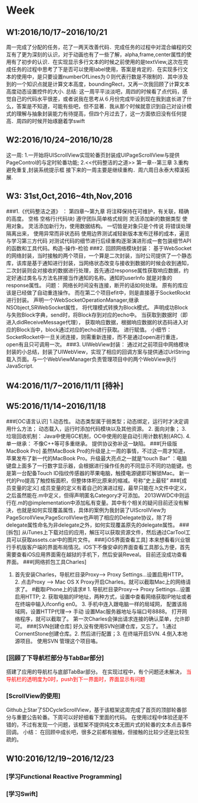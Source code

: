 # Week
## W1:2016/10/17~2016/10/21
周一完成了分配的任务，花了一两天改善代码．完成任务的过程中对混合编程的交互有了更为深刻的认识，对于动画也有了一些了解，alpha,frame,center属性的使用有了初步的认识．在实现显示多行文本的时候之前使用的是textView,这次在完成任务的过程中思考了下是否可以使用label使用，答案是肯定的．在实现多行文本的使用中，是只要设置numberOfLines为０则代表行数是不限制的．其中涉及到的一个知识点就是计算文本高度，boundingRect，又再一次我回顾了计算文本高度动态设置控件的大小.
总结: 这一周平平淡淡吧，周四的时候看了点代码，感觉自己的代码水平很差，或者说我在思考从６月份完成毕设到现在我到底长进了什么，答案是不知道，可能有些吧，但不显著．我从那个时候就意识到自己对设计模式的理解与抽象封装能力有待提高，但四个月过去了，这一方面依旧没有任何提高．周四的时候开始琢磨着学swift

## W2:2016/10/24~2016/10/28
这一周:
1.一开始将UIScrollView实现轮番页封装成UIPageScrollView与提供PageControl的与定时轮番功能;
2.<<代码整洁的之道>> 第一章--第三章
3.重构　避免重复,封装系统提示框
接下来的一周主要是继续重构．周六周日永泰大樟溪拓展.

## W3: 31st,Oct,2016~4th,Nov,2016
###1.《代码整洁之道》 ： 第四章～第九章
将注释保持在可维护，有关联，精确的高度。 空格 空格行(代码块) 遵守团队简单格式规则
灵活添加新的数据类型 使用对象。 灵活添加新行为，使用数据结构。 一切皆是对象只是个传说
将错误处理隔离出来， 使用异常而非状态码
使用边界测试减轻新版本发布迁移的成本，遍览与学习第三方代码
对测试代码的细节进行后续重构逐渐演进形成一套包装细节API的函数和工具代码。构造-操作-检验
###2. 回顾网络模块封装：
基于WebSocket的网络封装，当时接触的两个项目，一个算是二次封装，当时公司提供了一个静态库，该库是基于通知进行封装，当网络状态改变与接收到数据的时候会收到通知，二次封装则会对接收的数据进行处理，首先通过response属性获取响应数据，约定好通过类名与方法名拼接当作通知的名称。通知的userInfo 就是对象的response属性。
问题： 网络长时间没有连接，断开的话如何处理。 原有的库应该是已经做了自动重连操作。
而在第二个项目efit中，则是直接基于SocketRockt进行封装。 声明一个WebSocketOperationManager,继承NSObject,SRWebSocket属性， 将代理模式转换为Block模式。 声明成功Block与失败Block字典，send时，将Block存到对应的echo中。 当获取到数据时（即进入didReceiveMessage代理）， 获取响应数据，根据响应数据的状态码进入对应的Block当中，block通过对应的echo进行获取。 进行赋值。
小细节： SocketRocket中一旦关闭连接，则需重新连接，而不是通过open进行重连， open有且只可调用一次。
###3. UIWebView封装：
通过对之前项目中网络模块封装的小总结，封装了UIWebView，实现了相应的回调方案与提供通过UrlString载入页面。与一个WebViewManager负责管理项目中的两个WebView执行JavaScript.
## W4:2016/11/7~2016/11/11 [待补]

## W5:2016/11/14~2016/11/18
###[OC语言认识]
1.动态性。 动态类型属于弱类型；动态绑定，运行时才决定调用什么方法； 动态载入，运行时添加代码模块以及其他资源。
2. 面向对象； 
3. 垃圾回收机制： Java中使用GC机制，OC中使用的是自动引用计数机制(ARC).
4. 单一继承： 不像C++等可多重继承。 提供协议弥补这一缺陷。
###[升级版MacBook Pro]
虽然MacBook Pro的升级是上一周的事情，不过这一周才知道，苹果发布了新一代的MacBook Pro。升级最大亮点之一就是“touch Bar” ：电脑键盘上面多了一行数字显示器，会根据进行操作任务的不同显示不同的功能键。也是第一台配备Touch ID指纹传感器的苹果电脑，触摸电源键即可解锁Mac。
新一代的Pro提高了触控板面积，但整体体积比原来的缩减。号称“史上最轻”
###[成员变量的定义] 
成员变量的定义有着自己的演进过程，最早只能在.h文件中定义，之后虽然能在.m中定义，但得声明匿名Category才可添加。 2013WWDC中则运行在.m的@implementation中添加私有变量。其中有个相关的疑问目前还没有解决，也就是如何实现覆盖属性，具体的案例为我封装了UIScrollView为PageScrollView,PageScrollView也声明了相应的Delegate协议，除了将delegate属性命名为非delegate之外，如何实现覆盖原先的delegate属性。
###[拆包] 
从iTunes上下载对应的应用，解压可以获取资源文件，然后通过CarTool工具可以获取assets.car中的图片文件。
###[iOS界面查看工具] 
本来想看看兴业银行手机版客户端的界面布局情况。iOS下不像安卓的界面查看工具那么方便，首先需要查看iOS应用界面需在越狱的手机下，然后安装Reveal。 目前还没成功查看界面。
###[网络抓包工具Charles]
1. 首先安装Charles，导航栏目录Proxy--> Proxy Settings...设置启用HTTP。 2. 点击Proxy --> Mac OS X Proxy开启Charles。就可以截取Mac上的网络请求了。 #截取iPhone上的请求# 1. 导航栏目录Proxy--> Proxy Settings...设置启用HTTP; 2. 获取电脑的IP地址，两种方式，设置中查看网络获取IP地址或者在终端中输入ifconfig en0。 3. 手机中连入跟电脑一样的局域网， 配置该局域网，设置HTTP代理--> 手动 设置Mac服务器地址与端口号8888。 打开网络程序，就可以截取了。 第一次Charles会弹出请求连接的确认菜单，允许即可。
###[SVN创建仓库] 
好久没有使用SVN创建仓库，又忘了。 1.通过CornentStone创建仓库。2. 然后进行配置；3. 在终端开启SVN. 4.倒入本地源项目。 使用SVN
管理这个项目咯。
### [回顾了下导航栏部分与TabBar部分]
搭建了应用的导航栏与底部TabBar部分。 在实现过程中，有个问题还未解决， <font color="red">当导航栏的透明度为0时，push到下一界面时，界面显示有问题</font>
### [ScrollView的使用]
Github上Star了SDCycleScrollView，基于该框架这周完成了首页的顶部轮番部分与重要公告轮番。下周可以好好细看下里面的代码。 在使用过程中体验还是不错的，不过有发现一个问题，该框架不提供纯文本无图片式的轮番的文本点击事件回调。
小结： 在回顾中成长吧，很多之前都有接触，但接触的比较少还是比较生疏的。 

## W10:2016/12/19~2016/12/23
### [学习Functional Reactive Programming]
### [学习Swift]
